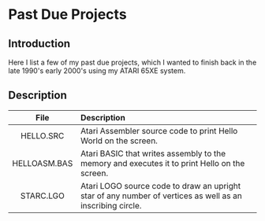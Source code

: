 # Past Due Projects

## Introduction
Here I list a few of my past due projects, which I wanted to finish back in the late 1990's early 2000's using my ATARI 65XE system.

## Description

| File           | Description  |
|:-------------:| :--------|
| HELLO.SRC | Atari Assembler source code to print Hello World on the screen. |
| HELLOASM.BAS | Atari BASIC that writes assembly to the memory and executes it to print Hello on the screen. |
| STARC.LGO | Atari LOGO source code to draw an upright star of any number of vertices as well as an inscribing circle. |
